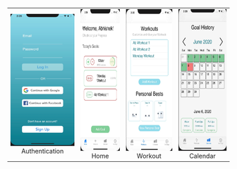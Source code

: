 
| | | | |
|:-------------------------:|:-------------------------:|:-------------------------:|:-------------------------:|
| <img width="150" height = "300.668810289" alt="Authentication Page" src="/images/auth.jpeg"> Authentication | <img width="150" height = "322.668810289" alt="Home Page" src="/images/home.jpeg"> Home| <img width="150" height = "322.668810289" alt="Workout Page" src="/images/workout.jpeg"> Workout| <img width="150" height = "322.668810289" alt="Calendar Page" src="/images/calendar.jpeg"> Calendar|
